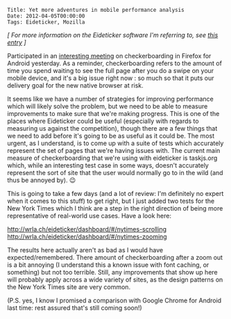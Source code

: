     Title: Yet more adventures in mobile performance analysis
    Date: 2012-04-05T00:00:00
    Tags: Eideticker, Mozilla

_[ For more information on the Eideticker software I'm referring to, see [this entry][1] ]_

Participated in an [interesting meeting][2] on checkerboarding in Firefox for Android yesterday. As a reminder, checkerboarding refers to the amount of time you spend waiting to see the full page after you do a swipe on your mobile device, and it's a big issue right now : so much so that it puts our delivery goal for the new native browser at risk.

It seems like we have a number of strategies for improving performance which will likely solve the problem, but we need to be able to measure improvements to make sure that we're making progress. This is one of the places where Eideticker could be useful (especially with regards to measuring us against the competition), though there are a few things that we need to add before it's going to be as useful as it could be. The most urgent, as I understand, is to come up with a suite of tests which accurately represent the set of pages that we're having issues with. The current main measure of checkerboarding that we're using with eideticker is taskjs.org which, while an interesting test case in some ways, doesn't accurately represent the sort of site that the user would normally go to in the wild (and thus be annoyed by). 😉

This is going to take a few days (and a lot of review: I'm definitely no expert when it comes to this stuff) to get right, but I just added two tests for the New York Times which I think are a step in the right direction of being more representative of real-world use cases. Have a look here:

<http://wrla.ch/eideticker/dashboard/#/nytimes-scrolling>  
<http://wrla.ch/eideticker/dashboard/#/nytimes-zooming>

The results here actually aren't as bad as I would have expected/remembered. There amount of checkerboarding after a zoom out is a bit annoying (I understand this a known issue with font caching, or something) but not too terrible. Still, any improvements that show up here will probably apply across a wide variety of sites, as the design patterns on the New York Times site are very common.

(P.S. yes, I know I promised a comparison with Google Chrome for Android last time: rest assured that's still coming soon!)

[1]: http://wrla.ch/blog/2011/11/measuring-what-the-user-sees/
[2]: https://wiki.mozilla.org/Fennec/NativeUI/checkerboarding
